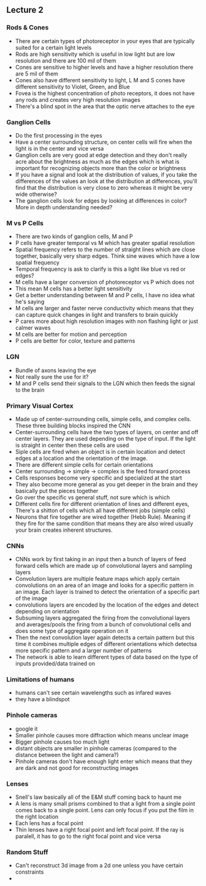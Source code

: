 ## Lecture 2

### Rods & Cones
- There are certain types of photoreceptor in your eyes that are typically suited for a certain light levels
- Rods are high sensitivity which is useful in low light but are low resolution and there are 100 mil of them
- Cones are sensitive to higher levels and have a higher resolution there are 5 mil of them
- Cones also have different sensitivity to light, L M and S cones have different sensitivity to Violet, Green, and Blue
- Fovea is the highest concentration of photo receptors, it does not have any rods and creates very high resolution images
- There's a blind spot in the area that the optic nerve attaches to the eye

### Ganglion Cells
- Do the first processing in the eyes
- Have a center surrounding structure, on center cells will fire when the light is in the center and vice versa
- Ganglion cells are very good at edge detection and they don't really acre about the brightness as much as the edges which is what is important for recognizing objects more than the color or brightness
- If you have a signal and look at the distribution of values, if you take the differences of the values an look at the distribution at differences, you'll find that the distribution is very close to zero whereas it might be very wide otherwise?
- The ganglion cells look for edges by looking at differences in color? More in depth understanding needed?
  
### M vs P Cells
- There are two kinds of ganglion cells, M and P
- P cells have greater temporal vs M which has greater spatial resolution
- Spatial frequency refers to the number of straight lines which are close together, basically very sharp edges. Think sine waves which have a low spatial frequency
- Temporal frequency is ask to clarify is this a light like blue vs red or edges?
- M cells have a larger conversion of photoreceptor vs P which does not
- This mean M cells has a better light sensitivity
- Get a better understanding between M and P cells, I have no idea what he's saying
- M cells are larger and faster nerve conductivity which means that they can capture quick changes in light and transfers to brain quickly
- P cares more about high resolution images with non flashing light or just calmer waves
- M cells are better for motion and perception
- P cells are better for color, texture and patterns

### LGN
- Bundle of axons leaving the eye
- Not really sure the use for it? 
- M and P cells send their signals to the LGN which then feeds the signal to the brain

### Primary Visual Cortex
- Made up of center-surrounding cells, simple cells, and complex cells. These three building blocks inspired the CNN
- Center-surrounding cells have the two types of layers, on center and off center layers. They are used depending on the type of input. If the light is straight in center then these cells are used
- Siple cells are fired when an object is in certain location and  detect edges at a location and the orientation of the image.
- There are different simple cells for certain orientations
- Center surrounding -> simple -> complex is the feed forward process
- Cells responses become very specific and specialized at the start
- They also become more general as you get deeper in the brain and they basically put the pieces together
- Go over the specific vs general stuff, not sure which is which
- Different cells fire for different orientation of lines and different eyes, There's a shitton of cells which all have different jobs (simple cells)
- Neurons that fire together are wired together (Hebb Rule). Meaning if they fire for the same condition that means they are also wired usually your brain creates inherent structures.

### CNNs
- CNNs work by first taking in an input then a bunch of layers of feed forward cells which are made up of convolutional layers and sampling layers
- Convolution layers are multiple feature maps which apply certain convolutions on an area of an image and looks for a specific pattern in an image. Each layer is trained to detect the orientation of a specific part of the image
- convolutions layers are encoded by the location of the edges and detect depending on orientation
- Subsuming layers aggregated the firing from the convolutional layers and averages/pools the firing from a bunch of convolutional cells and does some type of aggregate operation on it
- Then the next convolution layer again detects a certain pattern but this time it combines multiple edges of different orientations which detectsa more specific pattern and a larger number of patterns
- The network is able to learn different types of data based on the type of inputs provided/data trained on

### Limitations of humans
- humans can't see certain wavelengths such as infared waves
- they have a blindspot

### Pinhole cameras
- google it
- Smaller pinhole causes more diffraction which means unclear image
- Bigger pinhole causes too much light
- distant objects are smaller in pinhole cameras (compared to the distance between the light and camera?)
- Pinhole cameras don't have enough light enter which means that they are dark and not good for reconstructing images

### Lenses
- Snell's law basically all of the E&M stuff coming back to haunt me
- A lens is many small prisms combined to that a light from a single point comes back to a single point. Lens can only focus if you put the film in the right location
- Each lens has a focal point
- Thin lenses have a right focal point and left focal point. If the ray is paralell, it has to go to the right focal point and vice versa

### Random Stuff
- Can't reconstruct 3d image from a 2d one unless you have certain constraints
- 